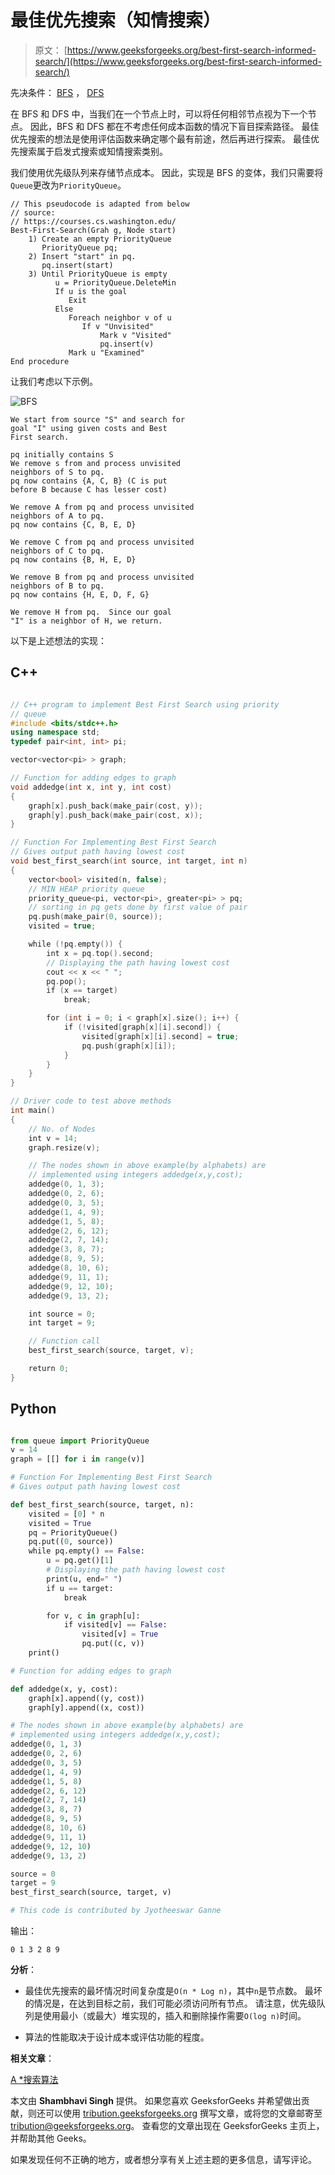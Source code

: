 # 最佳优先搜索（知情搜索）

> 原文： [https://www.geeksforgeeks.org/best-first-search-informed-search/](https://www.geeksforgeeks.org/best-first-search-informed-search/)

先决条件： [BFS](https://www.geeksforgeeks.org/breadth-first-traversal-for-a-graph/) ， [DFS](https://www.geeksforgeeks.org/depth-first-traversal-for-a-graph/)

在 BFS 和 DFS 中，当我们在一个节点上时，可以将任何相邻节点视为下一个节点。 因此，BFS 和 DFS 都在不考虑任何成本函数的情况下盲目探索路径。 最佳优先搜索的想法是使用评估函数来确定哪个最有前途，然后再进行探索。 最佳优先搜索属于启发式搜索或知情搜索类别。

我们使用优先级队列来存储节点成本。 因此，实现是 BFS 的变体，我们只需要将`Queue`更改为`PriorityQueue`。

```
// This pseudocode is adapted from below 
// source:
// https://courses.cs.washington.edu/
Best-First-Search(Grah g, Node start)
    1) Create an empty PriorityQueue
       PriorityQueue pq;
    2) Insert "start" in pq.
       pq.insert(start)
    3) Until PriorityQueue is empty
          u = PriorityQueue.DeleteMin
          If u is the goal
             Exit
          Else
             Foreach neighbor v of u
                If v "Unvisited"
                    Mark v "Visited"                    
                    pq.insert(v)
             Mark u "Examined"                    
End procedure

```

让我们考虑以下示例。

![BFS](img/d9f8d4bd0c0b02c4e648e5afe6935159.png)

```
We start from source "S" and search for
goal "I" using given costs and Best
First search.

pq initially contains S
We remove s from and process unvisited
neighbors of S to pq.
pq now contains {A, C, B} (C is put
before B because C has lesser cost)

We remove A from pq and process unvisited
neighbors of A to pq.
pq now contains {C, B, E, D}

We remove C from pq and process unvisited
neighbors of C to pq.
pq now contains {B, H, E, D}

We remove B from pq and process unvisited
neighbors of B to pq.
pq now contains {H, E, D, F, G}

We remove H from pq.  Since our goal
"I" is a neighbor of H, we return.

```

以下是上述想法的实现：

## C++

```cpp

// C++ program to implement Best First Search using priority
// queue
#include <bits/stdc++.h>
using namespace std;
typedef pair<int, int> pi;

vector<vector<pi> > graph;

// Function for adding edges to graph
void addedge(int x, int y, int cost)
{
    graph[x].push_back(make_pair(cost, y));
    graph[y].push_back(make_pair(cost, x));
}

// Function For Implementing Best First Search
// Gives output path having lowest cost
void best_first_search(int source, int target, int n)
{
    vector<bool> visited(n, false);
    // MIN HEAP priority queue
    priority_queue<pi, vector<pi>, greater<pi> > pq;
    // sorting in pq gets done by first value of pair
    pq.push(make_pair(0, source));
    visited = true;

    while (!pq.empty()) {
        int x = pq.top().second;
        // Displaying the path having lowest cost
        cout << x << " ";
        pq.pop();
        if (x == target)
            break;

        for (int i = 0; i < graph[x].size(); i++) {
            if (!visited[graph[x][i].second]) {
                visited[graph[x][i].second] = true;
                pq.push(graph[x][i]);
            }
        }
    }
}

// Driver code to test above methods
int main()
{
    // No. of Nodes
    int v = 14;
    graph.resize(v);

    // The nodes shown in above example(by alphabets) are
    // implemented using integers addedge(x,y,cost);
    addedge(0, 1, 3);
    addedge(0, 2, 6);
    addedge(0, 3, 5);
    addedge(1, 4, 9);
    addedge(1, 5, 8);
    addedge(2, 6, 12);
    addedge(2, 7, 14);
    addedge(3, 8, 7);
    addedge(8, 9, 5);
    addedge(8, 10, 6);
    addedge(9, 11, 1);
    addedge(9, 12, 10);
    addedge(9, 13, 2);

    int source = 0;
    int target = 9;

    // Function call
    best_first_search(source, target, v);

    return 0;
}

```

## Python

```py

from queue import PriorityQueue
v = 14
graph = [[] for i in range(v)]

# Function For Implementing Best First Search
# Gives output path having lowest cost

def best_first_search(source, target, n):
    visited = [0] * n
    visited = True
    pq = PriorityQueue()
    pq.put((0, source))
    while pq.empty() == False:
        u = pq.get()[1]
        # Displaying the path having lowest cost
        print(u, end=" ")
        if u == target:
            break

        for v, c in graph[u]:
            if visited[v] == False:
                visited[v] = True
                pq.put((c, v))
    print()

# Function for adding edges to graph

def addedge(x, y, cost):
    graph[x].append((y, cost))
    graph[y].append((x, cost))

# The nodes shown in above example(by alphabets) are
# implemented using integers addedge(x,y,cost);
addedge(0, 1, 3)
addedge(0, 2, 6)
addedge(0, 3, 5)
addedge(1, 4, 9)
addedge(1, 5, 8)
addedge(2, 6, 12)
addedge(2, 7, 14)
addedge(3, 8, 7)
addedge(8, 9, 5)
addedge(8, 10, 6)
addedge(9, 11, 1)
addedge(9, 12, 10)
addedge(9, 13, 2)

source = 0
target = 9
best_first_search(source, target, v)

# This code is contributed by Jyotheeswar Ganne

```

输出：

```
0 1 3 2 8 9 
```

**分析**：

*   最佳优先搜索的最坏情况时间复杂度是`O(n * Log n)`，其中`n`是节点数。 最坏的情况是，在达到目标之前，我们可能必须访问所有节点。 请注意，优先级队列是使用最小（或最大）堆实现的，插入和删除操作需要`O(log n)`时间。

*   算法的性能取决于设计成本或评估功能的程度。

**相关文章**：

[A *搜索算法](https://www.geeksforgeeks.org/a-search-algorithm/)

本文由 **Shambhavi Singh** 提供。 如果您喜欢 GeeksforGeeks 并希望做出贡献，则还可以使用 [tribution.geeksforgeeks.org](http://www.contribute.geeksforgeeks.org) 撰写文章，或将您的文章邮寄至 tribution@geeksforgeeks.org。 查看您的文章出现在 GeeksforGeeks 主页上，并帮助其他 Geeks。

如果发现任何不正确的地方，或者想分享有关上述主题的更多信息，请写评论。

